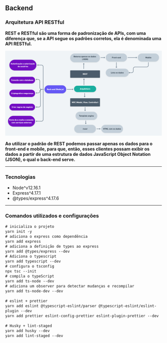 ## Backend

### Arquitetura API RESTful

**REST e RESTful são uma forma de padronização de APIs, com uma diferença que, se a API segue os padrões corretos, ela é denominada uma API RESTful.**

<img src="https://raw.githubusercontent.com/rwietter/e-coleta/master/.github/architecture/NLW%402x.png" width="900px" alt="arquitetura do back-end">

**Ao utilizar o padrão de REST podemos passar apenas os dados para o front-end e mobile, para que, então, esses clientes possam exibir os dados a partir de uma estrutura de dados JavaScript Object Notation (JSON), o qual o back-end serve.**

---

### Tecnologias

- Node^v12.16.1
- Express^4.17.1
- @types/express^4.17.6

---

### Comandos utilizados e configurações

```shell
# inicializa o projeto
yarn init -y
# adiciona o express como dependência
yarn add express
# adiciona a definição de types ao express
yarn add @types/express --dev
# Adiciona o typescript
yarn add typescript --dev
# configura o tsconfig
npx tsc --init
# compila o typeScript
yarn add ts-node --dev
# adiciona um observer para detectar mudanças e recompilar
yarn add ts-node-dev --dev

# eslint + prettier
yarn add eslint @typescript-eslint/parser @typescript-eslint/eslint-plugin --dev
yarn add prettier eslint-config-prettier eslint-plugin-prettier --dev

# Husky + lint-staged
yarn add husky --dev
yarn add lint-staged --dev
```
